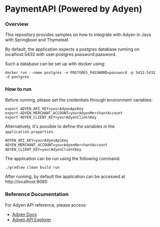 # PaymentAPI (Powered by Adyen)

### Overview

This repository provides samples on how to integrate with Adyen in Java 
with Springboot and Thymeleaf.

By default, the application expects a postgres database running on localhost:5432 with user:postgres password:password.

Such a database can be set up with docker using:
```
docker run --name postgres -e POSTGRES_PASSWORD=password -p 5432:5432 -d postgres
```


### How to run

Before running, please set the credentials through environment variables:
```shell
export ADYEN_API_KEY=yourAdyenApiKey
export ADYEN_MERCHANT_ACCOUNT=yourAdyenMerchantAccount
export ADYEN_CLIENT_KEY=yourAdyenClientKey
```

Alternatively, it's possible to define the variables in the `application.properties`.
```txt
ADYEN_API_KEY=yourAdyenApiKey
ADYEN_MERCHANT_ACCOUNT=yourAdyenMerchantAccount
ADYEN_CLIENT_KEY=yourAdyenClientKey
```

The application can be run using the following command:

`./gradlew clean build run`

After running, by default the application can be accessed at http://localhost:8080

### Reference Documentation
For Adyen API reference, please access:

* [Adyen Docs](https://docs.adyen.com)
* [Adyen API Explorer](https://docs.adyen.com/api-explorer/)
